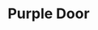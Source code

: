---
title: Purple Door
image: /assets/img/stock/600x400.png
categories: inventory management, women's rights, children & families, advocacy, conservation, domestic violence, extinction prevention, community building, foster care, youth issues
mission: "Tell us about the project!"
built_by_rfg: "Tell us about the project!"
scope_and_impact: "Tell us about the project!"
---